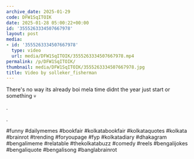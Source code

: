 ```yaml
---
archive_date: 2025-01-29
code: DFW1SqITOIK
date: 2025-01-28 05:00:22+00:00
id: '3555263334507667978'
layout: post
media:
- id: '3555263334507667978'
  type: video
  url: media/DFW1SqITOIK/3555263334507667978.mp4
permalink: /p/DFW1SqITOIK/
thumbnail: media/DFW1SqITOIK/3555263334507667978.jpg
title: Video by solleker_fisherman
---
```


There's no way its already boi mela time didnt the year just start or something 💀  
  
.  
  
.  
  
#funny #dailymemes #bookfair #kolkatabookfair  #kolkataquotes #kolkata #brainrot #trending #foryoupage #fyp  #kolkatadiary #dhakagram #bengalimeme #relatable #thekolkatabuzz #comedy #reels #bengalijokes #bengaliquote #bengalisong #banglabrainrot